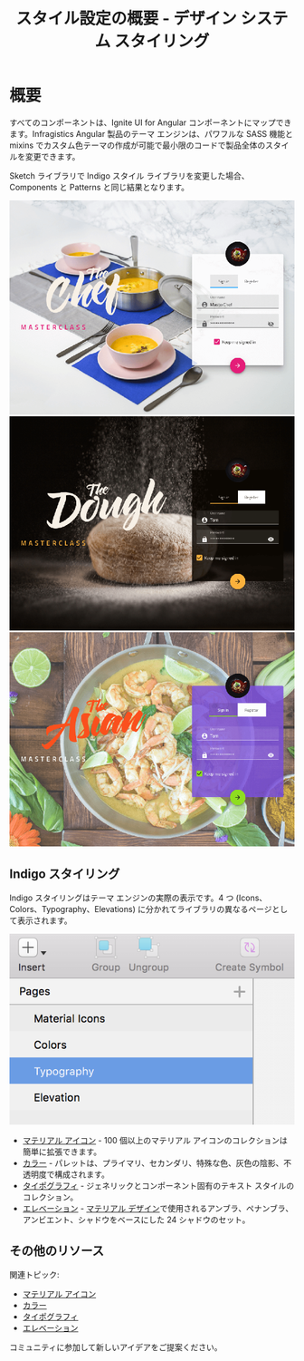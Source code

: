 ﻿---
title: スタイル設定の概要 - デザイン システム スタイリング
_description: Styling Library は、Components と Patterns 両方のテーマを定義するために必要な項目がすべて含まれます。
_keywords: デザイン システム, Sketch, Ignite UI for Angular, UI ライブラリ, 色, パレット
_language: ja
---

# 概要

すべてのコンポーネントは、Ignite UI for Angular コンポーネントにマップできます。Infragistics Angular 製品のテーマ エンジンは、パワフルな SASS 機能と mixins でカスタム色テーマの作成が可能で最小限のコードで製品全体のスタイルを変更できます。

Sketch ライブラリで Indigo スタイル ライブラリを変更した場合、Components と Patterns と同じ結果となります。

<img class="responsive-img" src="../images/theme_overview_default.png" />

<img class="responsive-img" src="../images/theme_overview_dark.png" />

<img class="responsive-img" src="../images/theme_overview_vibrant.png" />

## Indigo スタイリング

Indigo スタイリングはテーマ エンジンの実際の表示です。4 つ (Icons、Colors、Typography、Elevations) に分かれてライブラリの異なるページとして表示されます。

<img class="responsive-img" src="../images/styling_structure.png"/>

- [マテリアル アイコン](material-icons.md) - 100 個以上のマテリアル アイコンのコレクションは簡単に拡張できます。
- [カラー](colors.md) - パレットは、プライマリ、セカンダリ、特殊な色、灰色の陰影、不透明度で構成されます。
- [タイポグラフィ](typography.md) - ジェネリックとコンポーネント固有のテキスト スタイルのコレクション。
- [エレベーション](elevation.md) - [マテリアル デザイン](https://material.io/design/environment/elevation.html)で使用されるアンブラ、ペナンブラ、アンビエント、シャドウをベースにした 24 シャドウのセット。

## その他のリソース

関連トピック:

- [マテリアル アイコン](material-icons.md)
- [カラー](colors.md)
- [タイポグラフィ](typography.md)
- [エレベーション](elevation.md)
  <div class="divider--half"></div>

コミュニティに参加して新しいアイデアをご提案ください。


